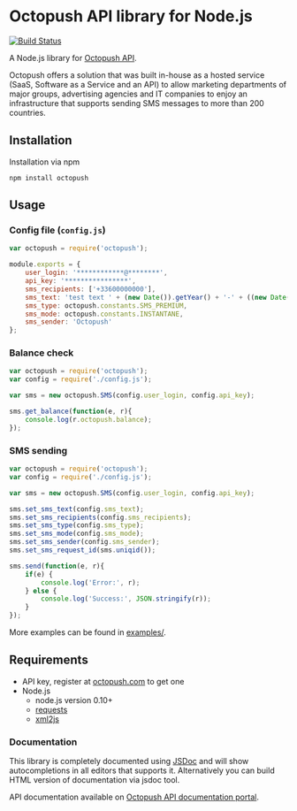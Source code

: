 # Octopush API library for Node.js

[![Build Status](https://travis-ci.org/bearburger/octopush-api-node.png?branch=master)](https://travis-ci.org/bearburger/octopush-api-node)

A Node.js library for [Octopush API](http://www.octopush.com/en/sms-api).

Octopush offers a solution that was built in-house as a hosted service (SaaS, Software as a Service and an API) to allow marketing departments of major groups, advertising agencies and IT companies to enjoy an infrastructure that supports sending SMS messages to more than 200 countries.

## Installation

Installation via npm

```shell
npm install octopush
```

## Usage

### Config file (`config.js`)

```javascript
var octopush = require('octopush');

module.exports = {
    user_login: '************@********',
    api_key: '****************',
    sms_recipients: ['+33600000000'],
    sms_text: 'test text ' + (new Date()).getYear() + '-' + ((new Date()).getMonth() + 1) + '-' + (new Date()).getDay(),
    sms_type: octopush.constants.SMS_PREMIUM,
    sms_mode: octopush.constants.INSTANTANE,
    sms_sender: 'Octopush'
};
```

### Balance check

```javascript
var octopush = require('octopush');
var config = require('./config.js');

var sms = new octopush.SMS(config.user_login, config.api_key);

sms.get_balance(function(e, r){
    console.log(r.octopush.balance);
});
```

### SMS sending

```javascript
var octopush = require('octopush');
var config = require('./config.js');

var sms = new octopush.SMS(config.user_login, config.api_key);

sms.set_sms_text(config.sms_text);
sms.set_sms_recipients(config.sms_recipients);
sms.set_sms_type(config.sms_type);
sms.set_sms_mode(config.sms_mode);
sms.set_sms_sender(config.sms_sender);
sms.set_sms_request_id(sms.uniqid());

sms.send(function(e, r){
    if(e) {
        console.log('Error:', r);
    } else {
        console.log('Success:', JSON.stringify(r));
    }
});
```

More examples can be found in [examples/](examples/).

## Requirements

* API key, register at [octopush.com](http://www.octopush.com/en/registration) to get one
* Node.js
  * node.js version 0.10+
  * [requests](https://github.com/request/request)
  * [xml2js](https://github.com/Leonidas-from-XIV/node-xml2js)

### Documentation

This library is completely documented using [JSDoc](https://www.npmjs.com/package/jsdoc) and will show autocompletions in all editors that supports it. Alternatively you can build HTML version of documentation via jsdoc tool.

API documentation available on [Octopush API documentation portal](http://www.octopush.com/en/api-sms-documentation).
